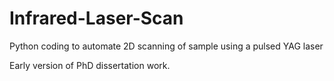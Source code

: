 # Infrared-Laser-Scan
Python coding to automate 2D scanning of sample using a pulsed YAG laser

Early version of PhD dissertation work.
